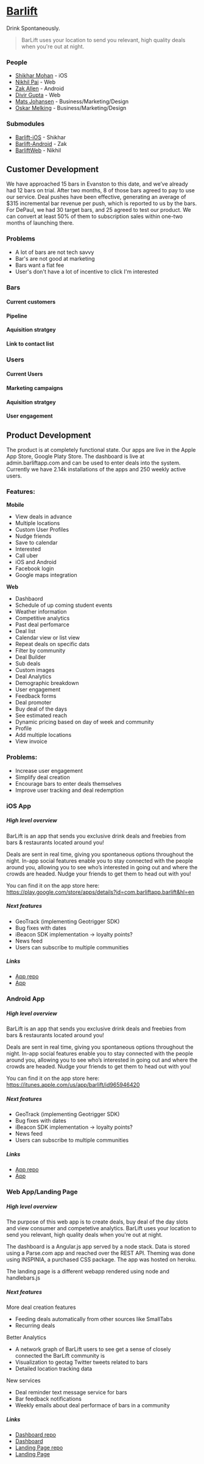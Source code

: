[Barlift]
======

Drink Spontaneously.

>BarLift uses your location to send you relevant, high quality deals when you're out at night.

### People

* [Shikhar Mohan] - iOS 
* [Nikhil Pai] - Web
* [Zak Allen] - Android
* [Divir Gupta] - Web
* [Mats Johansen] - Business/Marketing/Design
* [Oskar Melking] - Business/Marketing/Design

### Submodules

* [Barlift-iOS] - Shikhar
* [Barlift-Android] - Zak
* [BarliftWeb] - Nikhil

[Shikhar Mohan]: https://github.com/shikharmohan/
[Nikhil Pai]: https://github.com/nikhilpi/
[Zak Allen]: https://github.com/TheZallen/
[Divir Gupta]: https://github.com/divir94/
[Mats Johansen]: https://github.com/matsglj/
[Oskar Melking]: https://github.com/oskarmelking
[Barlift-iOS]: https://github.com/shikharmohan/BarLift-iOS-v2/
[Barlift-Android]: https://github.com/TheZallen/Barlift-Android/
[BarliftWeb]: https://github.com/nikhilpi/BarliftWeb/

[Barlift]: http://www.barliftapp.com

## Customer Development
We have approached 15 bars in Evanston to this date, and we’ve already had 12 bars on trial. After two months, 8 of those bars agreed to pay to use our service. Deal pushes have been effective, generating an average of $315 incremental bar revenue per push, which is reported to us by the bars. For DePaul, we had 30 target bars, and 25 agreed to test our product. We can convert at least 50% of them to subscription sales within one-two months of launching there.

### Problems
* A lot of bars are not tech savvy
* Bar's are not good at marketing
* Bars want a flat fee
* User's don't have a lot of incentive to click I'm interested

### Bars
#### Current customers
#### Pipeline
#### Aquisition stratgey
#### Link to contact list

### Users
#### Current Users
#### Marketing campaigns
#### Aquisition stratgey
#### User engagement

## Product Development
The product is at completely functional state. Our apps are live in the Apple App Store, Google Platy Store. The dashboard is live at admin.barliftapp.com and can be used to enter deals into the system. Currently we have 2.14k installations of the apps and 250 weekly active users. 

### Features:
__Mobile__
* View deals in advance
* Multiple locations
* Custom User Profiles
* Nudge friends
* Save to calendar
* Interested
* Call uber
* iOS and Android
* Facebook login
* Google maps integration

__Web__
* Dashbaord
 * Schedule of up coming student events
 * Weather information
 * Competitive analytics
 * Past deal perfomarce
* Deal list
 * Calendar view or list view
 * Repeat deals on specific dats
 * Filter by community
* Deal Builder
 * Sub deals
 * Custom images
* Deal Analytics
 * Demographic breakdown
 * User engagement
 * Feedback forms
* Deal promoter
 * Buy deal of the days
 * See estimated reach
 * Dynamic pricing based on day of week and community
* Profile
 * Add multiple locations
 * View invoice

### Problems:
* Increase user engagement
* Simplify deal creation
* Encourage bars to enter deals themselves
* Improve user tracking and deal redemption

### iOS App
##### High level overview

BarLift is an app that sends you exclusive drink deals and freebies from bars & restaurants located around you!

Deals are sent in real time, giving you spontaneous options throughout the night. In-app social features enable you to stay connected with the people around you, allowing you to see who’s interested in going out and where the crowds are headed. Nudge your friends to get them to head out with you!

You can find it on the app store here: 
https://play.google.com/store/apps/details?id=com.barliftapp.barlift&hl=en

##### Next features
 - GeoTrack (implementing Geotrigger SDK) 
 - Bug fixes with dates
 - iBeacon SDK implementation -> loyalty points?
 - News feed
 - Users can subscribe to multiple communities

##### Links
* [App repo](https://github.com/TheZallen/Barlift-Android)
* [App](https://play.google.com/store/apps/details?id=com.barliftapp.barlift&hl=en)

### Android App
##### High level overview

BarLift is an app that sends you exclusive drink deals and freebies from bars & restaurants located around you!

Deals are sent in real time, giving you spontaneous options throughout the night. In-app social features enable you to stay connected with the people around you, allowing you to see who’s interested in going out and where the crowds are headed. Nudge your friends to get them to head out with you!

You can find it on the app store here: 
https://itunes.apple.com/us/app/barlift/id965946420

##### Next features
 - GeoTrack (implementing Geotrigger SDK) 
 - Bug fixes with dates
 - iBeacon SDK implementation -> loyalty points?
 - News feed
 - Users can subscribe to multiple communities

##### Links
* [App repo](https://github.com/shikharmohan/BarLift-iOS-v2)
* [App](https://itunes.apple.com/us/app/barlift/id965946420)

### Web App/Landing Page
##### High level overview

The purpose of this web app is to create deals, buy deal of the day slots and view consumer and competetive analytics. BarLift uses your location to send you relevant, high quality deals when you're out at night.

The dashboard is a Angular.js app served by a node stack. Data is stored using a Parse.com app and reached over the REST API. Theming was done using INSPINIA, a purchased CSS package. The app was hosted on heroku.

The landing page is a different webapp rendered using node and handlebars.js

##### Next features

More deal creation features
- Feeding deals automatically from other sources like SmallTabs
- Recurring deals

Better Analytics
 - A network graph of BarLift users to see get a sense of closely connected the BarLift community is
 - Visualization to geotag Twitter tweets related to bars
 - Detailed location tracking data

New services
 - Deal reminder text message service for bars
 - Bar feedback notifications
 - Weekly emails about deal performace of bars in a community

##### Links
* [Dashboard repo](https://github.com/nikhilpi/BarliftWeb)
* [Dashboard](http://admin.barliftapp.com/)
* [Landing Page repo](https://github.com/TheZallen/Barlift-Web)
* [Landing Page](http://www.barliftapp.com/)





